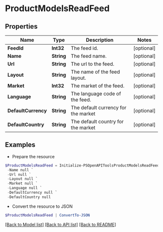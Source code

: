 # ProductModelsReadFeed
## Properties

Name | Type | Description | Notes
------------ | ------------- | ------------- | -------------
**FeedId** | **Int32** | The feed id. | [optional] 
**Name** | **String** | The feed name. | [optional] 
**Url** | **String** | The url to the feed. | [optional] 
**Layout** | **String** | The name of the feed layout. | [optional] 
**Market** | **Int32** | The market of the feed. | [optional] 
**Language** | **String** | The language code of the feed. | [optional] 
**DefaultCurrency** | **String** | The default currency for the market | [optional] 
**DefaultCountry** | **String** | The default country for the market | [optional] 

## Examples

- Prepare the resource
```powershell
$ProductModelsReadFeed = Initialize-PSOpenAPIToolsProductModelsReadFeed  -FeedId null `
 -Name null `
 -Url null `
 -Layout null `
 -Market null `
 -Language null `
 -DefaultCurrency null `
 -DefaultCountry null
```

- Convert the resource to JSON
```powershell
$ProductModelsReadFeed | ConvertTo-JSON
```

[[Back to Model list]](../README.md#documentation-for-models) [[Back to API list]](../README.md#documentation-for-api-endpoints) [[Back to README]](../README.md)

